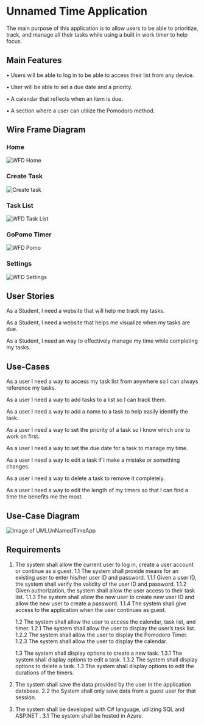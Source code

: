 # Unnamed Time Application
The main purpose of this application is to allow users to be able to prioritize, track, and manage all their tasks while using a built in work timer to help focus. 



## Main Features

•	Users will be able to log in to be able to access their list from any device.

• User will be able to set a due date and a priority.

•	A calendar that reflects when an item is due.

•	A section where a user can utilize the Pomodoro method.


## Wire Frame Diagram

### Home
![WFD Home](https://github.com/jonathan-f-gomez/unnamed-time-application/blob/main/Requirements\Wire-Frame-Diagram\home_page.png)

### Create Task
![Create task](https://github.com/jonathan-f-gomez/unnamed-time-application/blob/main/Requirements\Wire-Frame-Diagram\create_task.png)

### Task List
![WFD Task List](https://github.com/jonathan-f-gomez/unnamed-time-application/blob/main/Requirements\Wire-Frame-Diagram\task_list.png)

### GoPomo Timer
![WFD Pomo](https://github.com/jonathan-f-gomez/unnamed-time-application/blob/main/Requirements\Wire-Frame-Diagram\gopomo.png)

### Settings
![WFD Settings](https://github.com/jonathan-f-gomez/unnamed-time-application/blob/main/Requirements\Wire-Frame-Diagram\settings.png)



## User Stories
As a Student, I need a website that will help me track my tasks.

As a Student, I need a website that helps me visualize when my tasks are due.

As a Student, I need an way to effectively manage my time while completing my tasks.


## Use-Cases

As a user I need a way to access my task list from anywhere so I can always reference my tasks.

As a user I need a way to add tasks to a list so I can track them.

As a user I need a way to add a name to a task to help easily identify the task.

As a user I need a way to set the priority of a task so I know which one to work on first.

As a user I need a way to set the due date for a task to manage my time.

As a user I need a way to edit a task if I make a mistake or something changes.

As a user I need a way to delete a task to remove it completely.

As a user I need a way to edit the length of my timers so that I can find a time the benefits me the most.


## Use-Case Diagram
![Image of UMLUnNamedTimeApp](https://github.com/jonathan-f-gomez/unnamed-time-application/blob/main/Requirements/UMLUnNamedTimeApp.jpg)


## Requirements

1. The system shall allow the current user to log in, create a user account or continue as a guest.
	1.1 The system shall provide means for an existing user to enter his/her user ID and password.
		1.1.1 Given a user ID, the system shall verify the validity of the user ID and password.
		1.1.2 Given authorization, the system shall allow the user access to their task list.
		1.1.3 The system shall allow the new user to create new user ID and allow the new user to create a password.
		1.1.4 The system shall give access to the application when the user continues as guest.
		
	1.2 The system shall allow the user to access the calendar, task list, and timer.
		1.2.1 The system shall allow the user to display the user’s task list.
		1.2.2 The system shall allow the user to display the Pomodoro Timer.
		1.2.3 The system shall allow the user to display the calendar.
		
	1.3 The system shall display options to create a new task.
		1.3.1 The system shall display options to edit a task.
		1.3.2 The system shall display options to delete a task.
	1.3 The system shall display options to edit the durations of the timers.
		
		
2. The system shall save the data provided by the user in the application database.
	2.2 the System shall only save data from a guest user for that session.

3. The system shall be developed with C# language, utilizing SQL and ASP.NET .
	3.1 The system shall be hosted in Azure.
